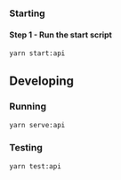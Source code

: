 ### Starting

#### **Step 1 - Run the start script**

```bash
yarn start:api
```

## Developing

### Running

```bash
yarn serve:api
```

### Testing

```bash
yarn test:api
```
